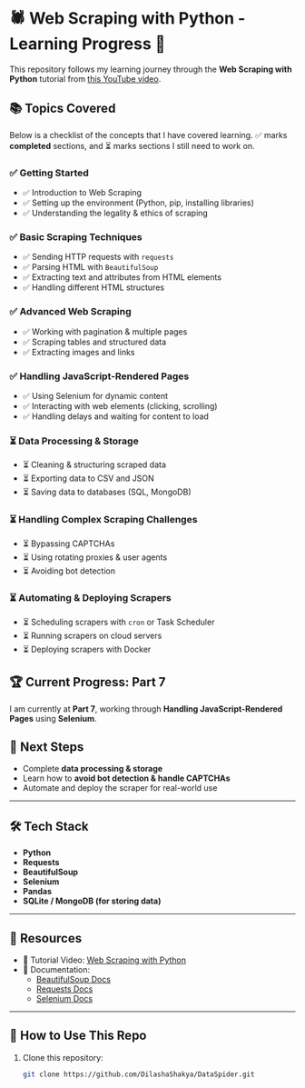 # 🕷️ Web Scraping with Python - Learning Progress 🚀

This repository follows my learning journey through the **Web Scraping with Python** tutorial from [this YouTube video](https://youtu.be/mBoX_JCKZTE?si=MD4Nq17LfMeWRas9).  

## 📚 **Topics Covered**
Below is a checklist of the concepts that I have covered learning. ✅ marks **completed** sections, and ⏳ marks sections I still need to work on.

### **✅ Getting Started**
- ✅ Introduction to Web Scraping  
- ✅ Setting up the environment (Python, pip, installing libraries)  
- ✅ Understanding the legality & ethics of scraping  

### **✅ Basic Scraping Techniques**
- ✅ Sending HTTP requests with `requests`  
- ✅ Parsing HTML with `BeautifulSoup`  
- ✅ Extracting text and attributes from HTML elements  
- ✅ Handling different HTML structures  

### **✅ Advanced Web Scraping**
- ✅ Working with pagination & multiple pages  
- ✅ Scraping tables and structured data  
- ✅ Extracting images and links  

### **✅ Handling JavaScript-Rendered Pages**
- ✅ Using Selenium for dynamic content  
- ✅ Interacting with web elements (clicking, scrolling)  
- ✅ Handling delays and waiting for content to load  

### **⏳ Data Processing & Storage**
- ⏳ Cleaning & structuring scraped data  
- ⏳ Exporting data to CSV and JSON  
- ⏳ Saving data to databases (SQL, MongoDB)  

### **⏳ Handling Complex Scraping Challenges**
- ⏳ Bypassing CAPTCHAs  
- ⏳ Using rotating proxies & user agents  
- ⏳ Avoiding bot detection  

### **⏳ Automating & Deploying Scrapers**
- ⏳ Scheduling scrapers with `cron` or Task Scheduler  
- ⏳ Running scrapers on cloud servers  
- ⏳ Deploying scrapers with Docker  

## 🏆 **Current Progress: Part 7**
I am currently at **Part 7**, working through **Handling JavaScript-Rendered Pages** using **Selenium**.

## 🚀 **Next Steps**
- Complete **data processing & storage**  
- Learn how to **avoid bot detection & handle CAPTCHAs**  
- Automate and deploy the scraper for real-world use  

---

## 🛠️ **Tech Stack**
- **Python**
- **Requests**
- **BeautifulSoup**
- **Selenium**
- **Pandas**
- **SQLite / MongoDB (for storing data)**

---

## 📢 **Resources**
- 🎥 Tutorial Video: [Web Scraping with Python](https://youtu.be/mBoX_JCKZTE?si=MD4Nq17LfMeWRas9)  
- 📖 Documentation:  
  - [BeautifulSoup Docs](https://www.crummy.com/software/BeautifulSoup/bs4/doc/)  
  - [Requests Docs](https://docs.python-requests.org/en/latest/)  
  - [Selenium Docs](https://www.selenium.dev/documentation/)  

---

## 🎯 **How to Use This Repo**
1. Clone this repository:
   ```sh
   git clone https://github.com/DilashaShakya/DataSpider.git
